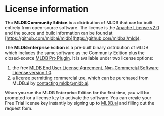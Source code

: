 # License information

The **MLDB Community Edition** is a distribution of MLDB that can be built entirely from open-source software. The license is the [Apache License v2.0](https://github.com/mldbai/mldb/blob/master/LICENSE) and the source and build information can be found at [https://github.com/mldbai/mldb](https://github.com/mldbai/mldb).

The **MLDB Enterprise Edition** is a pre-built binary distribution of MLDB which includes the same software as the Community Edition plus the closed-source [MLDB Pro Plugin](ProPlugin.md). It is  available under two license options:

1. the free [MLDB End User License Agreement, Non-Commercial Software License version 1.0](/resources/MLDB_License.pdf). 
2. a license permitting commercial use, which can be purchased from MLDB.ai by <a href="mailto:mldb@mldb.ai" target="_blank">contacting mldb@mldb.ai</a>.

When you run the MLDB Enterprise Edition for the first time, you will be prompted for a license key to activate the software. You can create your Free Trial license key instantly by signing up to [MLDB.ai](https://mldb.ai/#license_management) and filling out the request form.
